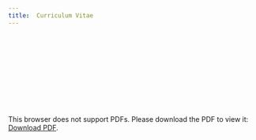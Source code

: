```yaml
---
title:  Curriculum Vitae
---
```

<object data="/cv.pdf" type="application/pdf" width="800px" height="1100px">
    <embed src="/cv.pdf">
        <p>This browser does not support PDFs. Please download the PDF to view it: <a href="/cv.pdf">Download PDF</a>.</p>
    </embed>
</object>